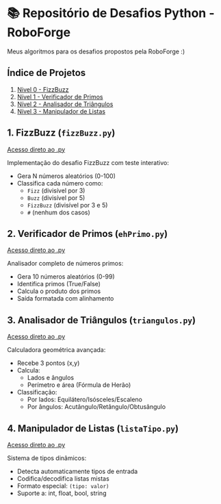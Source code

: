 # 📚 Repositório de Desafios Python - RoboForge

Meus algoritmos para os desafios propostos pela RoboForge :)

## Índice de Projetos
1. [Nivel 0 - FizzBuzz](#1-fizzbuzz-fizzbuzzpy)
2. [Nível 1 - Verificador de Primos](#2-verificador-de-primos-ehprimopy)
3. [Nível 2 - Analisador de Triângulos](#3-analisador-de-triângulos-triangulospy)
4. [Nível 3 - Manipulador de Listas](#4-manipulador-de-listas-listatipopy) 

## 1. FizzBuzz (`fizzBuzz.py`)
[Acesso direto ao .py](https://github.com/sthecss/desafio-roboforge/blob/main/nivel0/fizzBuzz.py) 

Implementação do desafio FizzBuzz com teste interativo:
- Gera N números aleatórios (0-100)
- Classifica cada número como:
  - `Fizz` (divisível por 3)
  - `Buzz` (divisível por 5) 
  - `FizzBuzz` (divisível por 3 e 5)
  - `#` (nenhum dos casos)

## 2. Verificador de Primos (`ehPrimo.py`)
[Acesso direto ao .py](https://github.com/sthecss/desafio-roboforge/blob/main/nivel1/ehPrimo.py) 

Analisador completo de números primos:
- Gera 10 números aleatórios (0-99)
- Identifica primos (True/False)
- Calcula o produto dos primos
- Saída formatada com alinhamento

## 3. Analisador de Triângulos (`triangulos.py`)
[Acesso direto ao .py](https://github.com/sthecss/desafio-roboforge/blob/main/nivel2/triangulos.py) 

Calculadora geométrica avançada:
- Recebe 3 pontos (x,y)
- Calcula:
  - Lados e ângulos
  - Perímetro e área (Fórmula de Herão)
- Classificação:
  - Por lados: Equilátero/Isósceles/Escaleno
  - Por ângulos: Acutângulo/Retângulo/Obtusângulo

## 4. Manipulador de Listas (`listaTipo.py`)
[Acesso direto ao .py](https://github.com/sthecss/desafio-roboforge/blob/main/nivel3/listaTipo.py) 

Sistema de tipos dinâmicos:
- Detecta automaticamente tipos de entrada
- Codifica/decodifica listas mistas
- Formato especial: `(tipo: valor)`
- Suporte a: int, float, bool, string
